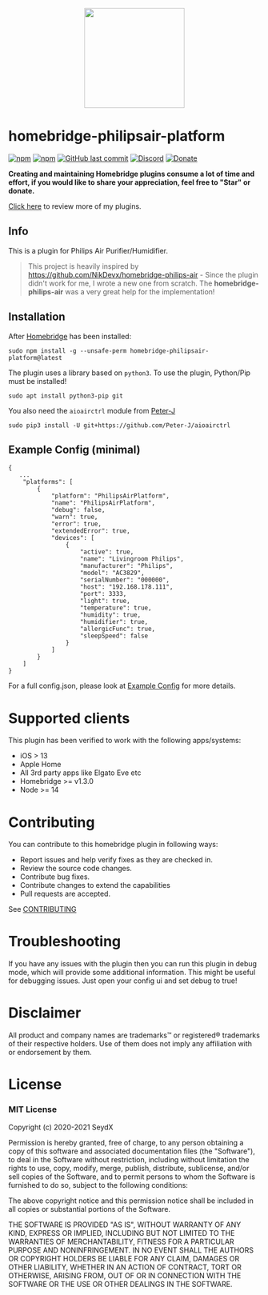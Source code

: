 <p align="center">
    <img src="https://github.com/SeydX/homebridge-philipsair-platform/blob/master/images/logo.png" height="200">
</p>

# homebridge-philipsair-platform

[![npm](https://img.shields.io/npm/v/homebridge-philipsair-platform.svg?style=flat-square)](https://www.npmjs.com/package/homebridge-philipsair-platform)
[![npm](https://img.shields.io/npm/dt/homebridge-philipsair-platform.svg?style=flat-square)](https://www.npmjs.com/package/homebridge-philipsair-platform)
[![GitHub last commit](https://img.shields.io/github/last-commit/SeydX/homebridge-philipsair-platform.svg?style=flat-square)](https://github.com/SeydX/homebridge-philipsair-platform)
[![Discord](https://img.shields.io/discord/432663330281226270?color=728ED5&logo=discord&label=discord)](https://discord.gg/kqNCe2D)
[![Donate](https://img.shields.io/badge/Donate-PayPal-blue.svg?style=flat-square&maxAge=2592000)](https://www.paypal.com/cgi-bin/webscr?cmd=_s-xclick&hosted_button_id=NP4T3KASWQLD8)

**Creating and maintaining Homebridge plugins consume a lot of time and effort, if you would like to share your appreciation, feel free to "Star" or donate.**

[Click here](https://github.com/SeydX) to review more of my plugins.


## Info

This is a plugin for Philips Air Purifier/Humidifier. 

> This project is heavily inspired by https://github.com/NikDevx/homebridge-philips-air - Since the plugin didn't work for me, I wrote a new one from scratch. The **homebridge-philips-air** was a very great help for the implementation!

## Installation

After [Homebridge](https://github.com/nfarina/homebridge) has been installed:

```
sudo npm install -g --unsafe-perm homebridge-philipsair-platform@latest
```

The plugin uses a library based on `python3`. To use the plugin, Python/Pip must be installed!

```
sudo apt install python3-pip git
```

You also need the `aioairctrl` module from [Peter-J](https://github.com/Peter-J/aioairctrl)

```
sudo pip3 install -U git+https://github.com/Peter-J/aioairctrl
```

## Example Config (minimal)


```
{
   ...
    "platforms": [
        {
            "platform": "PhilipsAirPlatform",
            "name": "PhilipsAirPlatform",
            "debug": false,
            "warn": true,
            "error": true,
            "extendedError": true,
            "devices": [
                {
                    "active": true,
                    "name": "Livingroom Philips",
                    "manufacturer": "Philips",
                    "model": "AC3829",
                    "serialNumber": "000000",
                    "host": "192.168.178.111",
                    "port": 3333,
                    "light": true,
                    "temperature": true,
                    "humidity": true,
                    "humidifier": true,
                    "allergicFunc": true,
                    "sleepSpeed": false
                }
            ]
        }
    ]
}

```

For a full config.json, please look at [Example Config](https://github.com/SeydX/homebridge-philipsair-platform/blob/master/example-config.json) for more details.

# Supported clients

This plugin has been verified to work with the following apps/systems:

- iOS > 13
- Apple Home
- All 3rd party apps like Elgato Eve etc
- Homebridge >= v1.3.0
- Node >= 14


# Contributing

You can contribute to this homebridge plugin in following ways:

- Report issues and help verify fixes as they are checked in.
- Review the source code changes.
- Contribute bug fixes.
- Contribute changes to extend the capabilities
- Pull requests are accepted.

See [CONTRIBUTING](https://github.com/SeydX/homebridge-philipsair-platform/blob/master/CONTRIBUTING.md)


# Troubleshooting
If you have any issues with the plugin then you can run this plugin in debug mode, which will provide some additional information. This might be useful for debugging issues. Just open your config ui and set debug to true!

# Disclaimer

All product and company names are trademarks™ or registered® trademarks of their respective holders. Use of them does not imply any affiliation with or endorsement by them.

# License

### MIT License

Copyright (c) 2020-2021 SeydX

Permission is hereby granted, free of charge, to any person obtaining a copy of this software and associated documentation files (the "Software"), to deal in the Software without restriction, including without limitation the rights to use, copy, modify, merge, publish, distribute, sublicense, and/or sell copies of the Software, and to permit persons to whom the Software is furnished to do so, subject to the following conditions:

The above copyright notice and this permission notice shall be included in all copies or substantial portions of the Software.

THE SOFTWARE IS PROVIDED "AS IS", WITHOUT WARRANTY OF ANY KIND, EXPRESS OR IMPLIED, INCLUDING BUT NOT LIMITED TO THE WARRANTIES OF MERCHANTABILITY, FITNESS FOR A PARTICULAR PURPOSE AND NONINFRINGEMENT. IN NO EVENT SHALL THE AUTHORS OR COPYRIGHT HOLDERS BE LIABLE FOR ANY CLAIM, DAMAGES OR OTHER LIABILITY, WHETHER IN AN ACTION OF CONTRACT, TORT OR OTHERWISE, ARISING FROM, OUT OF OR IN CONNECTION WITH THE SOFTWARE OR THE USE OR OTHER DEALINGS IN THE SOFTWARE.
